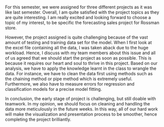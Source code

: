 For this semester, we were assigned for three different projects as it was like last semester. Overall, I am quite satisfied with the project topics as they are quite interesting. I am really excited and looking forward to choose a topic of my interest, to be specific the forecasting sales project for Rossman store.

However, the project assigned is quite challenging because of the vast amount of testing and training data set for the model. When I first look at the excel file containing all the data, I was taken aback due to the huge workload.  Hence, I discuss with my team members about this issue and all of us agreed that we should start the project as soon as possible. This is because it requires our heart and soul to thrive in this project. Based on our analysis, we have to apply the knowledge learnt in the class to wrangle the data. For instance, we have to clean the data first using methods such as the chaining method or pipe method which is extremely useful. Furthermore, we also have to measure errors for regression and classification models for a precise model fitting. 

In conclusion, the early stage of project is challenging, but still doable with teamwork. In my opinion, we should focus on cleaning and handling the data more meticulously in the future weeks. In this way, all of our hard work will make the visualization and presentation process to be smoother, hence completing the project brilliantly.

